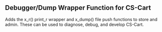 ## Debugger/Dump Wrapper Function for CS-Cart
Adds the x_r() print_r wrapper and x_dump() file push functions to store and admin. These can be used to diagnose, debug, and develop CS-Cart.
